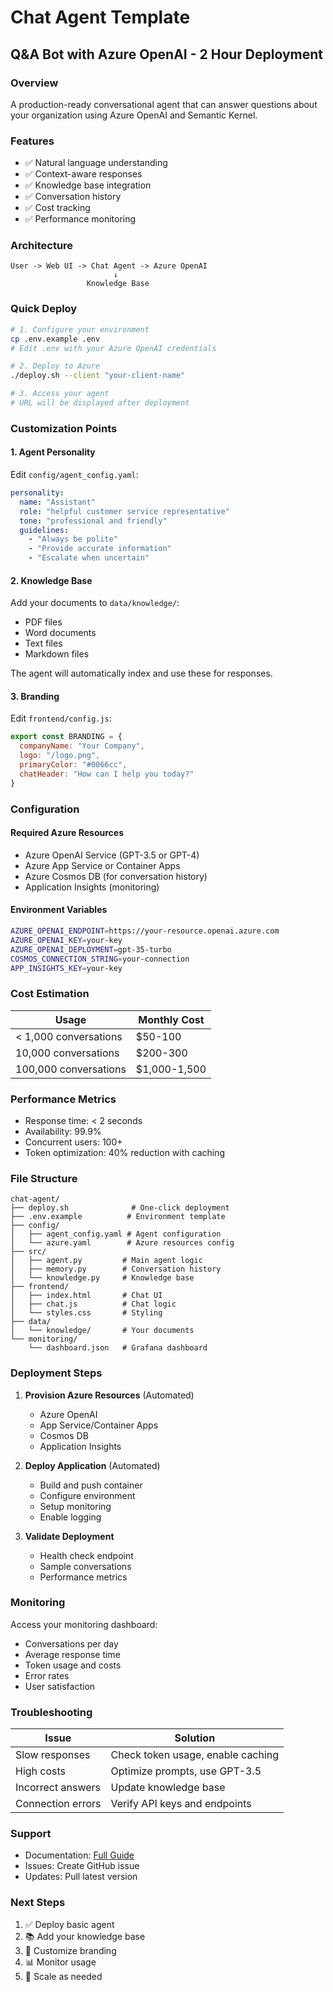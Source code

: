 # Chat Agent Template
## Q&A Bot with Azure OpenAI - 2 Hour Deployment

### Overview
A production-ready conversational agent that can answer questions about your organization using Azure OpenAI and Semantic Kernel.

### Features
- ✅ Natural language understanding
- ✅ Context-aware responses
- ✅ Knowledge base integration
- ✅ Conversation history
- ✅ Cost tracking
- ✅ Performance monitoring

### Architecture
```
User -> Web UI -> Chat Agent -> Azure OpenAI
                       ↓
                 Knowledge Base
```

### Quick Deploy

```bash
# 1. Configure your environment
cp .env.example .env
# Edit .env with your Azure OpenAI credentials

# 2. Deploy to Azure
./deploy.sh --client "your-client-name"

# 3. Access your agent
# URL will be displayed after deployment
```

### Customization Points

#### 1. Agent Personality
Edit `config/agent_config.yaml`:
```yaml
personality:
  name: "Assistant"
  role: "helpful customer service representative"
  tone: "professional and friendly"
  guidelines:
    - "Always be polite"
    - "Provide accurate information"
    - "Escalate when uncertain"
```

#### 2. Knowledge Base
Add your documents to `data/knowledge/`:
- PDF files
- Word documents  
- Text files
- Markdown files

The agent will automatically index and use these for responses.

#### 3. Branding
Edit `frontend/config.js`:
```javascript
export const BRANDING = {
  companyName: "Your Company",
  logo: "/logo.png",
  primaryColor: "#0066cc",
  chatHeader: "How can I help you today?"
}
```

### Configuration

#### Required Azure Resources
- Azure OpenAI Service (GPT-3.5 or GPT-4)
- Azure App Service or Container Apps
- Azure Cosmos DB (for conversation history)
- Application Insights (monitoring)

#### Environment Variables
```bash
AZURE_OPENAI_ENDPOINT=https://your-resource.openai.azure.com
AZURE_OPENAI_KEY=your-key
AZURE_OPENAI_DEPLOYMENT=gpt-35-turbo
COSMOS_CONNECTION_STRING=your-connection
APP_INSIGHTS_KEY=your-key
```

### Cost Estimation

| Usage | Monthly Cost |
|-------|-------------|
| < 1,000 conversations | $50-100 |
| 10,000 conversations | $200-300 |
| 100,000 conversations | $1,000-1,500 |

### Performance Metrics

- Response time: < 2 seconds
- Availability: 99.9%
- Concurrent users: 100+
- Token optimization: 40% reduction with caching

### File Structure

```
chat-agent/
├── deploy.sh              # One-click deployment
├── .env.example          # Environment template
├── config/
│   ├── agent_config.yaml # Agent configuration
│   └── azure.yaml        # Azure resources config
├── src/
│   ├── agent.py         # Main agent logic
│   ├── memory.py        # Conversation history
│   └── knowledge.py     # Knowledge base
├── frontend/
│   ├── index.html       # Chat UI
│   ├── chat.js          # Chat logic
│   └── styles.css       # Styling
├── data/
│   └── knowledge/       # Your documents
└── monitoring/
    └── dashboard.json   # Grafana dashboard
```

### Deployment Steps

1. **Provision Azure Resources** (Automated)
   - Azure OpenAI
   - App Service/Container Apps
   - Cosmos DB
   - Application Insights

2. **Deploy Application** (Automated)
   - Build and push container
   - Configure environment
   - Setup monitoring
   - Enable logging

3. **Validate Deployment**
   - Health check endpoint
   - Sample conversations
   - Performance metrics

### Monitoring

Access your monitoring dashboard:
- Conversations per day
- Average response time
- Token usage and costs
- Error rates
- User satisfaction

### Troubleshooting

| Issue | Solution |
|-------|----------|
| Slow responses | Check token usage, enable caching |
| High costs | Optimize prompts, use GPT-3.5 |
| Incorrect answers | Update knowledge base |
| Connection errors | Verify API keys and endpoints |

### Support

- Documentation: [Full Guide](../../docs/guides/chat-agent.md)
- Issues: Create GitHub issue
- Updates: Pull latest version

### Next Steps

1. ✅ Deploy basic agent
2. 📚 Add your knowledge base
3. 🎨 Customize branding
4. 📊 Monitor usage
5. 🚀 Scale as needed